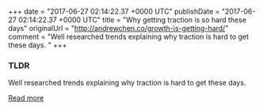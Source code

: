 +++
date = "2017-06-27 02:14:22.37 +0000 UTC"
publishDate = "2017-06-27 02:14:22.37 +0000 UTC"
title = "Why getting traction is so hard these days"
originalUrl = "http://andrewchen.co/growth-is-getting-hard/"
comment = "Well researched trends explaining why traction is hard to get these days. "
+++

### TLDR

Well researched trends explaining why traction is hard to get these days. 

[Read more](http://andrewchen.co/growth-is-getting-hard/)
